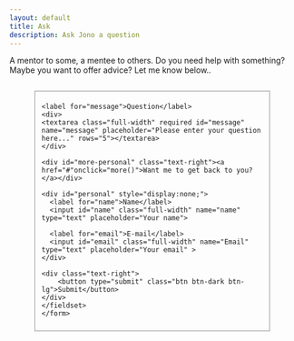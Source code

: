 ```yaml
---
layout: default
title: Ask
description: Ask Jono a question
---
```



  A mentor to some, a mentee to others. Do you need help with something? Maybe you want to offer advice? Let me know below..

<script>
       function more(){
          document.getElementById("personal").style.display = "block";
          document.getElementById("more-personal").style.display = "none";
       }
    </script>
  <form style="max-width:30em;margin:auto;padding:1em;" class="form-horizontal" netlify name="Ask Jono" action="/" method="POST">
    <fieldset>

    <label for="message">Question</label>
    <div>
    <textarea class="full-width" required id="message" name="message" placeholder="Please enter your question here..." rows="5"></textarea>
    </div>
    
    <div id="more-personal" class="text-right"><a href="#"onclick="more()">Want me to get back to you?</a></div>
    
    <div id="personal" style="display:none;">
      <label for="name">Name</label>
      <input id="name" class="full-width" name="name" type="text" placeholder="Your name">

      <label for="email">E-mail</label>
      <input id="email" class="full-width" name="Email" type="text" placeholder="Your email" >
    </div>

    <div class="text-right">
        <button type="submit" class="btn btn-dark btn-lg">Submit</button>
    </div>
    </fieldset>
    </form>
